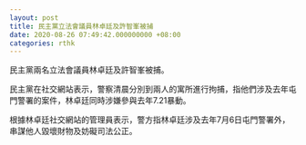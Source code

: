 ```yaml
---
layout: post
title: 民主黨立法會議員林卓廷及許智峯被捕
date: 2020-08-26 07:49:42.000000000 +08:00
categories: rthk
---
```


民主黨兩名立法會議員林卓廷及許智峯被捕。

民主黨在社交網站表示，警察清晨分別到兩人的寓所進行拘捕，指他們涉及去年屯門警署的案件，林卓廷同時涉嫌參與去年7.21暴動。

根據林卓廷社交網站的管理員表示，警方指林卓廷涉及去年7月6日屯門警署外，串謀他人毀壞財物及妨礙司法公正。
